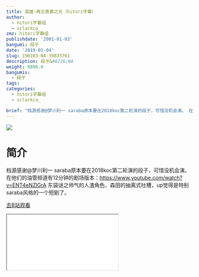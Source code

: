 ```yaml
---
title: 英雄-再见青春之光（hitori字幕）
author:
  - hitori字幕组
  - sclarkca_
zmz: hitori字幕组
publishdate: '2001-01-03'
bangumi: 段子
date: '2019-01-04'
slug: 190103-NA-39833761
description: 段子&#8226;NA
weight: 9896.0
bangumis:
  - 段子
tags:
categories:
  - hitori字幕组
  - sclarkca_

brief: "档源感谢@梦川利一 saraba原本要在2018koc第二轮演的段子，可惜没机会演。 在他们的油管频道有12分钟的剧场版本：https://www.youtube.com/watch?v=ENT4eNZlGrA 东袋谜之帅气的人渣角色、森田的抽离式吐槽，up觉得是特别saraba风格的一个短剧了。"
---
```

![](https://i.imgur.com/9xka5pU.jpg)
# 简介  
档源感谢@梦川利一
saraba原本要在2018koc第二轮演的段子，可惜没机会演。
在他们的油管频道有12分钟的剧场版本：https://www.youtube.com/watch?v=ENT4eNZlGrA
东袋谜之帅气的人渣角色、森田的抽离式吐槽，up觉得是特别saraba风格的一个短剧了。  

[去B站观看](https://www.bilibili.com/video/av39833761/)
<div class ="resp-container"><iframe class="testiframe" src="//player.bilibili.com/player.html?aid=39833761"", scrolling="no", allowfullscreen="true" > </iframe></div> 
